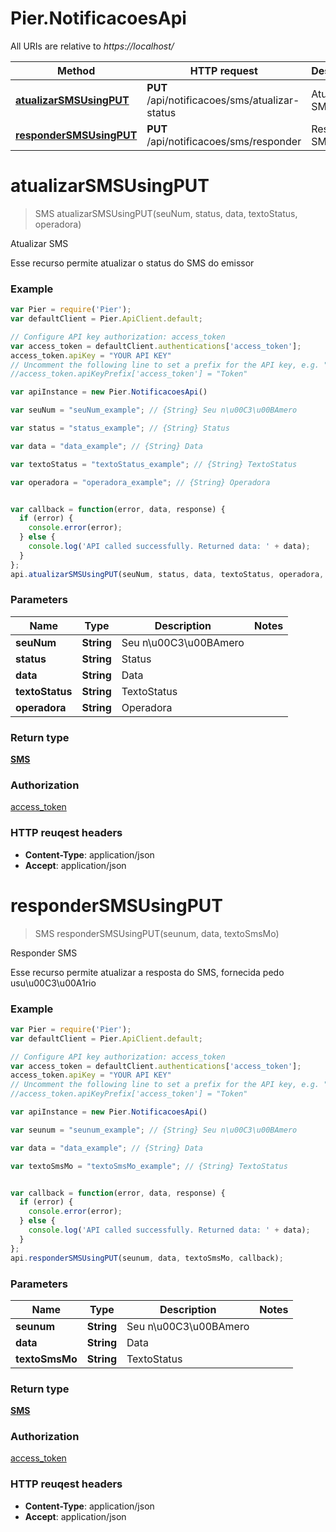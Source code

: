 # Pier.NotificacoesApi

All URIs are relative to *https://localhost/*

Method | HTTP request | Description
------------- | ------------- | -------------
[**atualizarSMSUsingPUT**](NotificacoesApi.md#atualizarSMSUsingPUT) | **PUT** /api/notificacoes/sms/atualizar-status | Atualizar SMS
[**responderSMSUsingPUT**](NotificacoesApi.md#responderSMSUsingPUT) | **PUT** /api/notificacoes/sms/responder | Responder SMS


<a name="atualizarSMSUsingPUT"></a>
# **atualizarSMSUsingPUT**
> SMS atualizarSMSUsingPUT(seuNum, status, data, textoStatus, operadora)

Atualizar SMS

Esse recurso permite atualizar o status do SMS do emissor

### Example
```javascript
var Pier = require('Pier');
var defaultClient = Pier.ApiClient.default;

// Configure API key authorization: access_token
var access_token = defaultClient.authentications['access_token'];
access_token.apiKey = "YOUR API KEY"
// Uncomment the following line to set a prefix for the API key, e.g. "Token" (defaults to null)
//access_token.apiKeyPrefix['access_token'] = "Token"

var apiInstance = new Pier.NotificacoesApi()

var seuNum = "seuNum_example"; // {String} Seu n\u00C3\u00BAmero

var status = "status_example"; // {String} Status

var data = "data_example"; // {String} Data

var textoStatus = "textoStatus_example"; // {String} TextoStatus

var operadora = "operadora_example"; // {String} Operadora


var callback = function(error, data, response) {
  if (error) {
    console.error(error);
  } else {
    console.log('API called successfully. Returned data: ' + data);
  }
};
api.atualizarSMSUsingPUT(seuNum, status, data, textoStatus, operadora, callback);
```

### Parameters

Name | Type | Description  | Notes
------------- | ------------- | ------------- | -------------
 **seuNum** | **String**| Seu n\u00C3\u00BAmero | 
 **status** | **String**| Status | 
 **data** | **String**| Data | 
 **textoStatus** | **String**| TextoStatus | 
 **operadora** | **String**| Operadora | 

### Return type

[**SMS**](SMS.md)

### Authorization

[access_token](../README.md#access_token)

### HTTP reuqest headers

 - **Content-Type**: application/json
 - **Accept**: application/json

<a name="responderSMSUsingPUT"></a>
# **responderSMSUsingPUT**
> SMS responderSMSUsingPUT(seunum, data, textoSmsMo)

Responder SMS

Esse recurso permite atualizar a resposta do SMS, fornecida pedo usu\u00C3\u00A1rio

### Example
```javascript
var Pier = require('Pier');
var defaultClient = Pier.ApiClient.default;

// Configure API key authorization: access_token
var access_token = defaultClient.authentications['access_token'];
access_token.apiKey = "YOUR API KEY"
// Uncomment the following line to set a prefix for the API key, e.g. "Token" (defaults to null)
//access_token.apiKeyPrefix['access_token'] = "Token"

var apiInstance = new Pier.NotificacoesApi()

var seunum = "seunum_example"; // {String} Seu n\u00C3\u00BAmero

var data = "data_example"; // {String} Data

var textoSmsMo = "textoSmsMo_example"; // {String} TextoStatus


var callback = function(error, data, response) {
  if (error) {
    console.error(error);
  } else {
    console.log('API called successfully. Returned data: ' + data);
  }
};
api.responderSMSUsingPUT(seunum, data, textoSmsMo, callback);
```

### Parameters

Name | Type | Description  | Notes
------------- | ------------- | ------------- | -------------
 **seunum** | **String**| Seu n\u00C3\u00BAmero | 
 **data** | **String**| Data | 
 **textoSmsMo** | **String**| TextoStatus | 

### Return type

[**SMS**](SMS.md)

### Authorization

[access_token](../README.md#access_token)

### HTTP reuqest headers

 - **Content-Type**: application/json
 - **Accept**: application/json

